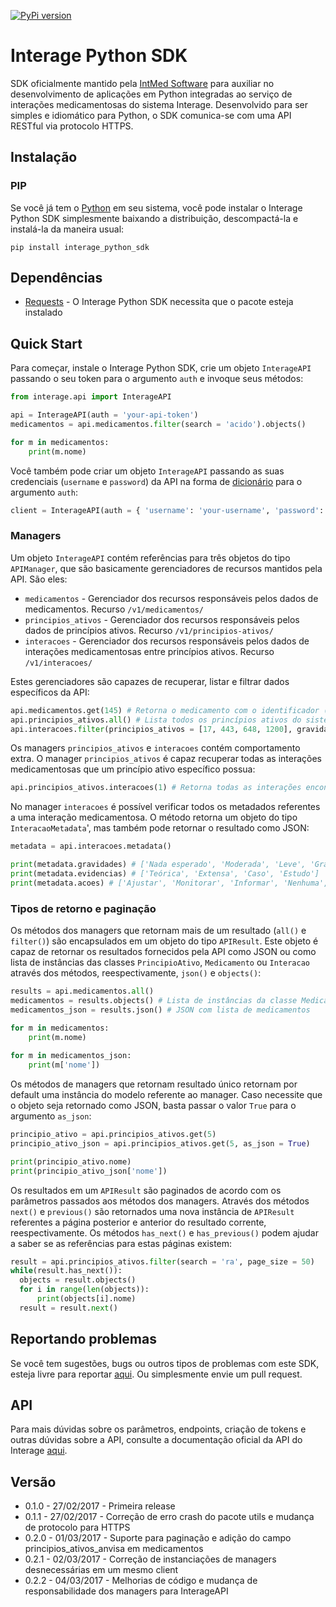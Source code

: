 [![PyPi version](https://img.shields.io/pypi/v/interage_python_sdk.svg)](https://pypi.python.org/pypi/interage_python_sdk)

# Interage Python SDK
SDK oficialmente mantido pela [IntMed Software](http://intmed.com.br/) para auxiliar no desenvolvimento de aplicações em Python integradas ao serviço de interações medicamentosas do sistema Interage. Desenvolvido para ser simples e idiomático para Python, o SDK comunica-se com uma API RESTful via protocolo HTTPS. 

## Instalação
### PIP
Se você já tem o [Python](https://www.python.org/) em seu sistema, você pode instalar o Interage Python SDK simplesmente baixando a distribuição, descompactá-la e instalá-la da maneira usual:
```
pip install interage_python_sdk
```

## Dependências
- [Requests](https://github.com/kennethreitz/requests) - O Interage Python SDK necessita que o pacote esteja instalado

## Quick Start
Para começar, instale o Interage Python SDK, crie um objeto `InterageAPI` passando o seu token para o argumento `auth` e invoque seus métodos:

```python
from interage.api import InterageAPI

api = InterageAPI(auth = 'your-api-token')
medicamentos = api.medicamentos.filter(search = 'acido').objects()

for m in medicamentos:
    print(m.nome)
```

Você também pode criar um objeto `InterageAPI` passando as suas credenciais (`username` e `password`) da API na forma de [dicionário](https://docs.python.org/2/tutorial/datastructures.html#dictionaries) para o argumento `auth`:
```python
client = InterageAPI(auth = { 'username': 'your-username', 'password': 'your-password'})
```

### Managers
Um objeto `InterageAPI` contém referências para três objetos do tipo `APIManager`, que são basicamente gerenciadores de recursos mantidos pela API. São eles:
- `medicamentos` - Gerenciador dos recursos responsáveis pelos dados de medicamentos. Recurso `/v1/medicamentos/`
- `principios_ativos` - Gerenciador dos recursos responsáveis pelos dados de princípios ativos. Recurso `/v1/principios-ativos/`
- `interacoes` - Gerenciador dos recursos responsáveis pelos dados de interações medicamentosas entre princípios ativos. Recurso `/v1/interacoes/`

Estes gerenciadores são capazes de recuperar, listar e filtrar dados específicos da API:

```python
api.medicamentos.get(145) # Retorna o medicamento com o identificador (id) 145
api.principios_ativos.all() # Lista todos os princípios ativos do sistema
api.interacoes.filter(principios_ativos = [17, 443, 648, 1200], gravidade = 'grave')  # Retorna todas as interações medicamentosas graves entre os principios ativos com os identificadores 17, 443, 648 e 1200
```

Os managers `principios_ativos` e `interacoes` contém comportamento extra. O manager `principios_ativos` é capaz recuperar todas as interações medicamentosas que um princípio ativo específico possua:
```python
api.principios_ativos.interacoes(1) # Retorna todas as interações encontradas com o princípio ativo de identificador (id) igual a 1
```
No manager `interacoes` é possível verificar todos os metadados referentes a uma interação medicamentosa. O método retorna um objeto do tipo `InteracaoMetadata`', mas também pode retornar o resultado como JSON:

```python
metadata = api.interacoes.metadata()

print(metadata.gravidades) # ['Nada esperado', 'Moderada', 'Leve', 'Grave', 'Gravidade desconhecida']
print(metadata.evidencias) # ['Teórica', 'Extensa', 'Caso', 'Estudo']
print(metadata.acoes) # ['Ajustar', 'Monitorar', 'Informar', 'Nenhuma', 'Evitar']
```

### Tipos de retorno e paginação
Os métodos dos managers que retornam mais de um resultado (`all()` e `filter()`) são encapsulados em um objeto do tipo `APIResult`. Este objeto é capaz de retornar os resultados fornecidos pela API como JSON ou como lista de instâncias das classes `PrincipioAtivo`, `Medicamento` ou `Interacao` através dos métodos, reespectivamente, `json()` e `objects()`:

```python
results = api.medicamentos.all()
medicamentos = results.objects() # Lista de instâncias da classe Medicamento
medicamentos_json = results.json() # JSON com lista de medicamentos

for m in medicamentos:
    print(m.nome)
 
for m in medicamentos_json:
    print(m['nome'])
```

Os métodos de managers que retornam resultado único retornam por default uma instância do modelo referente ao manager. Caso necessite que o objeto seja retornado como JSON, basta passar o valor `True` para o argumento `as_json`:
```python
principio_ativo = api.principios_ativos.get(5)
principio_ativo_json = api.principios_ativos.get(5, as_json = True)

print(principio_ativo.nome)
print(principio_ativo_json['nome'])
```
Os resultados em um `APIResult` são paginados de acordo com os parâmetros passados aos métodos dos managers. Através dos métodos `next()` e `previous()` são retornados uma nova instância de `APIResult` referentes a página posterior e anterior do resultado corrente, reespectivamente. Os métodos `has_next()` e `has_previous()` podem ajudar a saber se as referências para estas páginas existem:

```python
result = api.principios_ativos.filter(search = 'ra', page_size = 50)
while(result.has_next()):
  objects = result.objects()
  for i in range(len(objects)):
      print(objects[i].nome)
  result = result.next()
```
## Reportando problemas
Se você tem sugestões, bugs ou outros tipos de problemas com este SDK, esteja livre para reportar [aqui](https://github.com/weynelucas/interage_python_sdk/issues). Ou simplesmente envie um pull request.

## API
Para mais dúvidas sobre os parâmetros, endpoints, criação de tokens e outras dúvidas sobre a API, consulte a documentação oficial da API do Interage [aqui]( https://api.interage.intmed.com.br/docs/).

## Versão
- 0.1.0 - 27/02/2017 - Primeira release
- 0.1.1 - 27/02/2017 - Correção de erro crash do pacote utils e mudança de protocolo para HTTPS
- 0.2.0 - 01/03/2017 - Suporte para paginação e adição do campo principios_ativos_anvisa em medicamentos
- 0.2.1 - 02/03/2017 - Correção de instanciações de managers desnecessárias em um mesmo client
- 0.2.2 - 04/03/2017 - Melhorias de código e mudança de responsabilidade dos managers para InterageAPI
